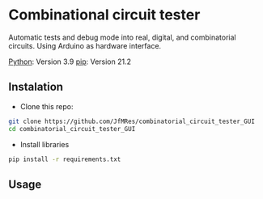 # Combinational circuit tester

Automatic tests and debug mode into real, digital, and combinatorial circuits. Using Arduino as hardware interface.

[Python](https://https://www.python.org/): Version 3.9 
[pip](https://pip.pypa.io/): Version 21.2

## Instalation

- Clone this repo:
```bash
git clone https://github.com/JfMRes/combinatorial_circuit_tester_GUI
cd combinatorial_circuit_tester_GUI
```

- Install libraries

```bash
pip install -r requirements.txt

```



## Usage
